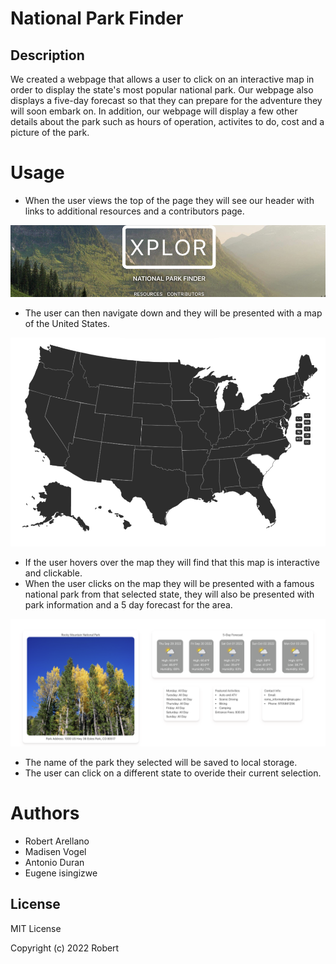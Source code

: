 # National Park Finder


## Description
We created a webpage that allows a user to click on an interactive map in order to display the state's most popular national park. Our webpage also displays a five-day forecast so that they can prepare for the adventure they will soon embark on. In addition, our webpage will display a few other details about the park such as hours of operation, activites to do, cost and a picture of the park. 

# Usage 
* When the user views the top of the page they will see our header with links to additional resources and a contributors page.

![header with links](assets/images/header.png)

* The user can then navigate down and they will be presented with a map of the United States. 

![header with nav bar](assets/images/map.png)

* If the user hovers over the map they will find that this map is interactive and clickable.
* When the user clicks on the map they will be presented with a famous national park from that selected state, they will also be presented with park information and a 5 day forecast for the area.

![header with nav bar](assets/images/data.png)

* The name of the park they selected will be saved to local storage. 
* The user can click on a different state to overide their current selection. 

# Authors
* Robert Arellano
* Madisen Vogel
* Antonio Duran
* Eugene isingizwe

## License
MIT License

Copyright (c) 2022 Robert
